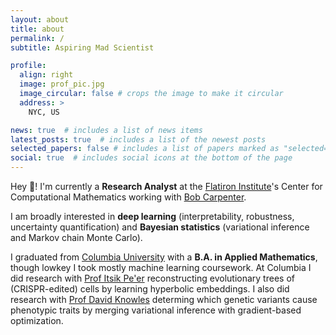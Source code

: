 ```yaml
---
layout: about
title: about
permalink: /
subtitle: Aspiring Mad Scientist

profile:
  align: right
  image: prof_pic.jpg
  image_circular: false # crops the image to make it circular
  address: >
    NYC, US

news: true  # includes a list of news items
latest_posts: true  # includes a list of the newest posts
selected_papers: false # includes a list of papers marked as "selected={true}"
social: true  # includes social icons at the bottom of the page
---
```


Hey :wave:! I'm currently a **Research Analyst** at the [Flatiron Institute](https://www.simonsfoundation.org/flatiron/)'s Center for Computational Mathematics working with [Bob Carpenter](https://bob-carpenter.github.io/).

I am broadly interested in **deep learning** (interpretability, robustness, uncertainty quantification) and **Bayesian statistics** (variational inference and Markov chain Monte Carlo).

I graduated from [Columbia University](https://www.columbia.edu/) with a **B.A. in Applied Mathematics**, though lowkey I took mostly machine learning coursework. At Columbia I did research with [Prof Itsik Pe'er](https://www.engineering.columbia.edu/faculty/itsik-peer) reconstructing evolutionary trees of (CRISPR-edited) cells by learning hyperbolic embeddings. I also did research with [Prof David Knowles](https://davidaknowles.github.io/) determing which genetic variants cause phenotypic traits by merging  variational inference with gradient-based optimization.
